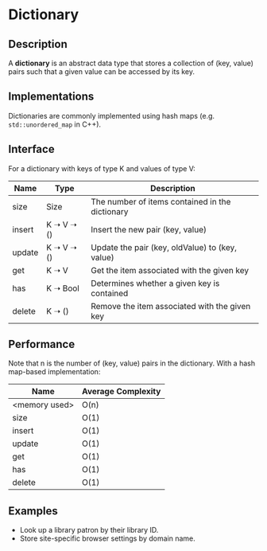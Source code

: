 # Dictionary

## Description
A **dictionary** is an abstract data type that stores a collection of
(key, value) pairs such that a given value can be accessed by its key.

## Implementations
Dictionaries are commonly implemented using hash maps (e.g. `std::unordered_map`
in C++).

## Interface
For a dictionary with keys of type K and values of type V:

| Name     | Type           | Description                                      |
| -------- | -------------- | -----------------------------------------------  |
| size     | Size           | The number of items contained in the dictionary  |
| insert   | K ➝ V ➝ ()     | Insert the new pair (key, value)                 |
| update   | K ➝ V ➝ ()     | Update the pair (key, oldValue) to (key, value)  |
| get      | K ➝ V          | Get the item associated with the given key       |
| has      | K ➝ Bool       | Determines whether a given key is contained      |
| delete   | K ➝ ()         | Remove the item associated with the given key    |

## Performance
Note that n is the number of (key, value) pairs in the dictionary.
With a hash map-based implementation:

| Name            | Average Complexity |
| --------------- | ------------------ |
| \<memory used\> | O(n)               |
| size            | O(1)               |
| insert          | O(1)               |
| update          | O(1)               |
| get             | O(1)               |
| has             | O(1)               |
| delete          | O(1)               |

## Examples
- Look up a library patron by their library ID.
- Store site-specific browser settings by domain name.
